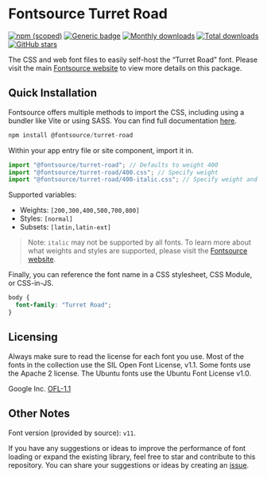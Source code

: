 # Fontsource Turret Road

[![npm (scoped)](https://img.shields.io/npm/v/@fontsource/turret-road?color=brightgreen)](https://www.npmjs.com/package/@fontsource/turret-road) [![Generic badge](https://img.shields.io/badge/fontsource-passing-brightgreen)](https://github.com/fontsource/fontsource) [![Monthly downloads](https://badgen.net/npm/dm/@fontsource/turret-road)](https://github.com/fontsource/fontsource) [![Total downloads](https://badgen.net/npm/dt/@fontsource/turret-road)](https://github.com/fontsource/fontsource) [![GitHub stars](https://img.shields.io/github/stars/fontsource/fontsource.svg?style=social&label=Star)](https://github.com/fontsource/fontsource/stargazers)

The CSS and web font files to easily self-host the “Turret Road” font. Please visit the main [Fontsource website](https://fontsource.org/fonts/turret-road) to view more details on this package.

## Quick Installation

Fontsource offers multiple methods to import the CSS, including using a bundler like Vite or using SASS. You can find full documentation [here](https://fontsource.org/docs/getting-started/introduction).

```javascript
npm install @fontsource/turret-road
```

Within your app entry file or site component, import it in.

```javascript
import "@fontsource/turret-road"; // Defaults to weight 400
import "@fontsource/turret-road/400.css"; // Specify weight
import "@fontsource/turret-road/400-italic.css"; // Specify weight and style
```

Supported variables:
- Weights: `[200,300,400,500,700,800]`
- Styles: `[normal]`
- Subsets: `[latin,latin-ext]`

> Note: `italic` may not be supported by all fonts. To learn more about what weights and styles are supported, please visit the [Fontsource website](https://fontsource.org/fonts/turret-road).

Finally, you can reference the font name in a CSS stylesheet, CSS Module, or CSS-in-JS.

```css
body {
  font-family: "Turret Road";
}
```

## Licensing
Always make sure to read the license for each font you use. Most of the fonts in the collection use the SIL Open Font License, v1.1. Some fonts use the Apache 2 license. The Ubuntu fonts use the Ubuntu Font License v1.0.

Google Inc.
[OFL-1.1](http://scripts.sil.org/OFL)

## Other Notes
Font version (provided by source): `v11`.

If you have any suggestions or ideas to improve the performance of font loading or expand the existing library, feel free to star and contribute to this repository. You can share your suggestions or ideas by creating an [issue](https://github.com/fontsource/fontsource/issues).